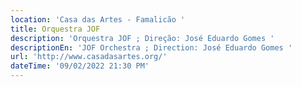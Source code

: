 ```yaml
---
location: 'Casa das Artes - Famalicão '
title: Orquestra JOF
description: 'Orquestra JOF ; Direção: José Eduardo Gomes '
descriptionEn: 'JOF Orchestra ; Direction: José Eduardo Gomes '
url: 'http://www.casadasartes.org/'
dateTime: '09/02/2022 21:30 PM'
---
```




